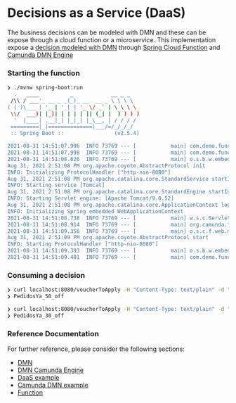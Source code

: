 # Decisions as a Service (DaaS)

The business decisions can be modeled with DMN and these can be expose through a cloud function or a microservice. This implementation expose a [decision modeled with DMN](src/main/resources/dmn/loyalty.dmn) through [Spring Cloud Function](https://spring.io/projects/spring-cloud-function) and [Camunda DMN Engine](https://camunda.com/products/camunda-platform/dmn-engine/)

### Starting the function

```bash
❯ ./mvnw spring-boot:run
  .   ____          _            __ _ _
 /\\ / ___'_ __ _ _(_)_ __  __ _ \ \ \ \
( ( )\___ | '_ | '_| | '_ \/ _` | \ \ \ \
 \\/  ___)| |_)| | | | | || (_| |  ) ) ) )
  '  |____| .__|_| |_|_| |_\__, | / / / /
 =========|_|==============|___/=/_/_/_/
 :: Spring Boot ::                (v2.5.4)

2021-08-31 14:51:07.996  INFO 73769 --- [           main] com.demo.function.FunctionApplication    : Starting FunctionApplication using Java 11.0.11 on WKSAR150L.local with PID 73769 (/Users/juanolivera/Dev/uala/dmn-function/target/classes started by juanolivera in /Users/juanolivera/Dev/uala/dmn-function)
2021-08-31 14:51:07.998  INFO 73769 --- [           main] com.demo.function.FunctionApplication    : No active profile set, falling back to default profiles: default
2021-08-31 14:51:08.626  INFO 73769 --- [           main] o.s.b.w.embedded.tomcat.TomcatWebServer  : Tomcat initialized with port(s): 8080 (http)
Aug 31, 2021 2:51:08 PM org.apache.coyote.AbstractProtocol init
INFO: Initializing ProtocolHandler ["http-nio-8080"]
Aug 31, 2021 2:51:08 PM org.apache.catalina.core.StandardService startInternal
INFO: Starting service [Tomcat]
Aug 31, 2021 2:51:08 PM org.apache.catalina.core.StandardEngine startInternal
INFO: Starting Servlet engine: [Apache Tomcat/9.0.52]
Aug 31, 2021 2:51:08 PM org.apache.catalina.core.ApplicationContext log
INFO: Initializing Spring embedded WebApplicationContext
2021-08-31 14:51:08.738  INFO 73769 --- [           main] w.s.c.ServletWebServerApplicationContext : Root WebApplicationContext: initialization completed in 702 ms
2021-08-31 14:51:08.914  INFO 73769 --- [           main] org.camunda.feel.FeelEngine              : Engine created. [value-mapper: CompositeValueMapper(List(org.camunda.feel.impl.JavaValueMapper@47406941)), function-provider: org.camunda.bpm.dmn.feel.impl.scala.function.CustomFunctionTransformer@526b2f3e, clock: SystemClock, configuration: Configuration(false)]
2021-08-31 14:51:09.356  INFO 73769 --- [           main] o.s.c.f.web.mvc.FunctionHandlerMapping   : FunctionCatalog: org.springframework.cloud.function.context.catalog.BeanFactoryAwareFunctionRegistry@1f15e689
Aug 31, 2021 2:51:09 PM org.apache.coyote.AbstractProtocol start
INFO: Starting ProtocolHandler ["http-nio-8080"]
2021-08-31 14:51:09.393  INFO 73769 --- [           main] o.s.b.w.embedded.tomcat.TomcatWebServer  : Tomcat started on port(s): 8080 (http) with context path ''
2021-08-31 14:51:09.401  INFO 73769 --- [           main] com.demo.function.FunctionApplication    : Started FunctionApplication in 6.727 seconds (JVM running for 7.089)
```

### Consuming a decision

```zsh
❯ curl localhost:8080/voucherToApply -H "Content-Type: text/plain" -d "2021-08-30T20:09:17Z|47541920|PedidosYa*"
❯ PedidosYa_50_off
```

```zsh
❯ curl localhost:8080/voucherToApply -H "Content-Type: text/plain" -d "2021-01-20T20:09:17Z|47541920|PedidosYa*"
❯ PedidosYa_30_off
```

### Reference Documentation
For further reference, please consider the following sections:


* [DMN](https://en.wikipedia.org/wiki/Decision_Model_and_Notation)
* [DMN Camunda Engine](https://camunda.com/dmn/)
* [DaaS example](https://github.com/menski/dish-decision-as-a-service)
* [Camunda DMN example](https://github.com/bobbyz-dk/spring-boot-camunda-dmn-example)
* [Function](https://cloud.spring.io/spring-cloud-function/)

